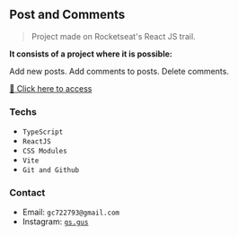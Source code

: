 ## Post and Comments

> Project made on Rocketseat's React JS trail.


**It consists of a project where it is possible:**

Add new posts.
Add comments to posts.
Delete comments.

[🔗 Click here to access]()

### Techs

- `TypeScript`
- `ReactJS`
- `CSS Modules`
- `Vite`
- `Git and Github`

### Contact

- Email: `gc722793@gmail.com`
- Instagram: [`gs.gus`](https://instagram.com/gs.gus)
